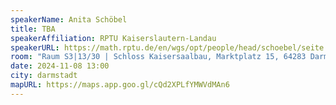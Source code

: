 ```yaml
---
speakerName: Anita Schöbel
title: TBA
speakerAffiliation: RPTU Kaiserslautern-Landau
speakerURL: https://math.rptu.de/en/wgs/opt/people/head/schoebel/seite
room: "Raum S3|13/30 | Schloss Kaisersaalbau, Marktplatz 15, 64283 Darmstadt"
date: 2024-11-08 13:00
city: darmstadt
mapURL: https://maps.app.goo.gl/cQd2XPLfYMWVdMAn6
---
```

